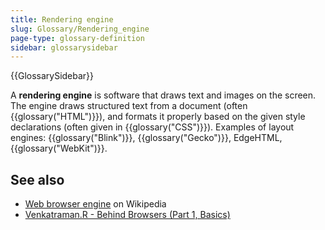 ```yaml
---
title: Rendering engine
slug: Glossary/Rendering_engine
page-type: glossary-definition
sidebar: glossarysidebar
---
```


{{GlossarySidebar}}

A **rendering engine** is software that draws text and images on the screen. The engine draws structured text from a document (often {{glossary("HTML")}}), and formats it properly based on the given style declarations (often given in {{glossary("CSS")}}). Examples of layout engines: {{glossary("Blink")}}, {{glossary("Gecko")}}, EdgeHTML, {{glossary("WebKit")}}.

## See also

- [Web browser engine](https://en.wikipedia.org/wiki/Web_browser_engine) on Wikipedia
- [Venkatraman.R - Behind Browsers (Part 1, Basics)](https://medium.com/@ramsunvtech/behind-browser-basics-part-1-b733e9f3c0e6)
